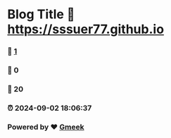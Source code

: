 # Blog Title :link: https://sssuer77.github.io 
### :page_facing_up: [1](https://sssuer77.github.io/tag.html) 
### :speech_balloon: 0 
### :hibiscus: 20 
### :alarm_clock: 2024-09-02 18:06:37 
### Powered by :heart: [Gmeek](https://github.com/Meekdai/Gmeek)
